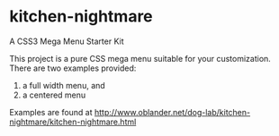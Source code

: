 kitchen-nightmare
=================

A CSS3 Mega Menu Starter Kit

This project is a pure CSS mega menu suitable for your customization. There are two examples provided:
   1. a full width menu, and
   2. a centered menu
   
Examples are found at http://www.oblander.net/dog-lab/kitchen-nightmare/kitchen-nightmare.html

